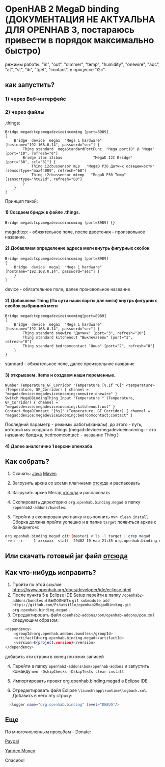 # OpenHAB 2 MegaD binding (ДОКУМЕНТАЦИЯ НЕ АКТУАЛЬНА ДЛЯ OPENHAB 3, постараюсь привести в порядок максимально быстро)

режимы работы: "in", "out", "dimmer", "temp", "humidity", "onewire", "adc", "at", "st", "ib", "tget", "contact", в процессе "i2c".

## как запустить? 

### 1) через Веб-интерфейс


### 2) через файлы

.things:

```
Bridge megad:tcp:megadeviceincoming [port=8989]
{
	Bridge  device  mega1  "Mega 1 hardware"  [hostname="192.168.0.14", password="sec"] {
		Thing standard  megaStandardPortFunc  "Mega port10" @ "Mega" [port="10", refresh="0"]
		Bridge itoc i2cbus              "MegaD I2C Bridge"           [port="30", scl="31"] {
			Thing i2cbussensor mLs   "MegaD P30 Датчик освещенности"  [sensortype="max44009", refresh="60"]
			Thing i2cbussensor mtemp   "MegaD P30 Temp"       [sensortype="htu21d", refresh="60"]
		}
	}
}
```


Принцип такой: 
#### 1) Создаем бридж в файле .things.

```
Bridge megad:tcp:megadeviceincoming [port=8989] {}
```

megad:tcp: - обязятельное поле, после двоеточия - произвольное название.
#### 2) Добавляем определение адреса меги внутрь фигурных скобок

```
Bridge megad:tcp:megadeviceincoming [port=8989]
{
	Bridge  device  mega1  "Mega 1 hardware"  [hostname="192.168.0.14", password="sec"] {
	}
}
```

device - обязательное поле, далее произвольное название

#### 2) Добавляем Thing (По сути наши порты для меги) внутрь фигурных скобок выбранной меги

```
Bridge megad:tcp:megadeviceincoming[port=8989]
{
	Bridge  device  mega1  "Mega 1 hardware"  [hostname="192.168.0.14", password="sec"] {
		Thing standard onewire "Датчик" [port="3", refresh="10"]
		Thing standard kitchenout "Выключатель" [port="1", refresh="0"]
		Thing standard bedroomcontact "Окно" [port="2", refresh="0"]
	}
}

```

standard - обязательное поле, далее произвольное название

#### 3) открываем .items и создаем наши переменные.

```
Number Temperature_GF_Corridor "Temperature [%.1f °C]" <temperature> (Temperature, GF_Corridor) { channel = "megad:device:megadeviceincoming:onewire:onewire" }
Switch MegaDBindingThing_Input "Temperature " (Temperature, GF_Corridor) { channel = "megad:device:megadeviceincoming:kitchenout:out" } 
Contact MegaDContact "[%s]" (Temperature, GF_Corridor) { channel = "megad:device:megadeviceincoming:bedroomcontact:contact" }
```

Последний параметр - режимы работы(каналы). до этого - путь, который мы создали в .things (megad:device:megadeviceincoming: - это название бриджа, bedroomcontact: - название Thing )


#### 4) Далее аналогично 1 версии опенхаба

## Как собрать?

1. Скачать: 
	[Java](https://jdk.java.net/12/)
	[Maven](https://maven.apache.org/download.cgi)

2. Загрузить архив со всеми плагинами [отсюда](https://github.com/openhab/openhab2-addons/archive/master.zip) и распаковать
3. Загрузить архив Мегад [отсюда](https://github.com/Pshatsillo/openhab2MegadBinding/archive/master.zip) и распаковать
2. Скопировать директорию `org.openhab.binding.megad` в папку `/openhab2-addons/bundles`.
3. Перейти в скопированную папку и выполнить `mvn clean install`. Сборка должна пройти успешно и в папке `target` появиться архив с байндингом:

```bash
org.openhab.binding.megad git:(master) ✗ ls -l target | grep megad
-rw-r--r--   1 xxxxxxx  staff  29482 10 мар 21:35 org.openhab.binding.megad-2.5.0-SNAPSHOT.jar
```

## Или скачать готовый jar файл [отсюда](https://github.com/Pshatsillo/openhab2MegadBinding/releases)

## Как что-нибудь исправить?

1. Пройти по этой ссылке https://www.openhab.org/docs/developer/ide/eclipse.html
2. После пункта 5 в Eclipse IDE Setup перейти в папку `/openhab2-addons/bundles` и выполнить `git submodule add  https://github.com/Pshatsillo/openhab2MegadBinding.git org.openhab.binding.megad` .
3. Отредактировать файл `openhab2-addons/bom/openhab-addons/pom.xml` следующим образом: 

```bash
<dependency>
    <groupId>org.openhab.addons.bundles</groupId>
    <artifactId>org.openhab.binding.megad</artifactId>
    <version>${project.version}</version>
</dependency> 
```

добавить эти строки в конец похожих записей

4. Перейти в папку `openhab2-addons\bom\openhab-addons` и запустить команду `mvn -DskipChecks -DskipTests clean install`

5. Импортировать проект org.openhab.binding.megad в Eclipse IDE

6. Отредактировать файл Eclipse `\launch\app\runtime\logback.xml`. Добавить в него эту строку: 

```bash
  <logger name="org.openhab.binding" level="DEBUG"/>
```

## Еще

По многочисленным просьбам - Donate:

[Paypal](https://www.paypal.com/cgi-bin/webscr?cmd=_s-xclick&hosted_button_id=P38VCVDQMSMYQ) 

[Yandex.Money](https://money.yandex.ru/to/410011024847033)

Спасибо!
